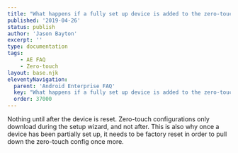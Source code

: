 ```yaml
---
title: "What happens if a fully set up device is added to the zero-touch console?"
published: '2019-04-26'
status: publish
author: 'Jason Bayton'
excerpt: ''
type: documentation
tags: 
    - AE FAQ
    - Zero-touch
layout: base.njk
eleventyNavigation:
  parent: 'Android Enterprise FAQ'
  key: "What happens if a fully set up device is added to the zero-touch console?"
  order: 37000
--- 
```

Nothing until after the device is reset. Zero-touch configurations only download during the setup wizard, and not after. This is also why once a device has been partially set up, it needs to be factory reset in order to pull down the zero-touch config once more.

